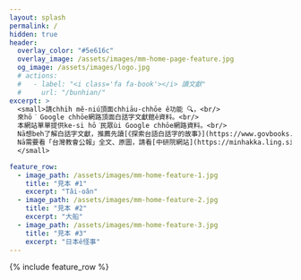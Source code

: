 ```yaml
---
layout: splash
permalink: /
hidden: true
header:
  overlay_color: "#5e616c"
  overlay_image: /assets/images/mm-home-page-feature.jpg
  og_image: /assets/images/logo.jpg
  # actions:
  #   - label: "<i class='fa fa-book'></i> 讀文獻"
  #     url: "/bunhian/"
excerpt: >
  <small>請chhi̍h mĕ-niú頂面chhiāu-chhōe ê功能 🔍，<br/>
  來hō͘ Google chhōe網路頂面白話字文獻館ê資料。<br/>
  本網站單單提供ke-si hō͘民眾ùi Google chhōe網路資料。<br/>
  Nā想beh了解白話字文獻，推薦先讀[《探索台語白話字的故事》](https://www.govbooks.com.tw/books/111852)。<br/>
  Nā需要看「台灣教會公報」全文、原圖，請看[中研院網站](https://minhakka.ling.sinica.edu.tw/bkg/ke-si/khoann-chheh.php)。
  </small>

feature_row:
  - image_path: /assets/images/mm-home-feature-1.jpg
    title: "見本 #1"
    excerpt: "Tâi-oân"
  - image_path: /assets/images/mm-home-feature-2.jpg
    title: "見本 #2"
    excerpt: "大船"
  - image_path: /assets/images/mm-home-feature-3.jpg
    title: "見本 #3"
    excerpt: "日本ê怪事"
---
```


{% include feature_row %}
